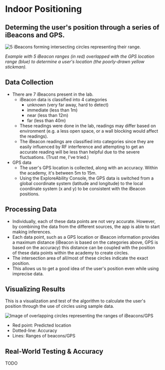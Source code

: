 # Indoor Positioning
## Determing the user's position through a series of iBeacons and GPS.

![5 iBeacons forming intersecting circles representing their range.](https://user-images.githubusercontent.com/36725840/236233973-2a517d6f-a69c-4ec5-98ef-f1348913ea21.png)

_Example with 5 iBeacon ranges (in red) overlapped with the GPS location range (blue) to determine a user's location (the poorly-drawn yellow stickman)._

## Data Collection
- There are 7 iBeacons present in the lab. 
  - iBeacon data is classified into 4 categories
    - unknown (very far away, hard to detect)
    - immediate (less than 1m)
    - near (less than 12m)
    - far (less than 40m)
  - These readings were done in the lab, readings may differ based on environment (e.g. a less open space, or a wall blocking would affect the readings).
  - The iBeacon readings are classified into categories since they are easily influenced by RF interference and attempting to get an accurate reading will be less than helpful due to the severe fluctuations. (Trust me, I've tried.) 
- GPS data
  - The user's GPS location is collected, along with an accuracy. Within the academy, it's between 5m to 15m.
  - Using the ExploreAbility Console, the GPS data is switched from a global coordinate system (latitude and longitude) to the local coordinate system (x and y) to be consistent with the iBeacon positions.

## Processing Data
- Individually, each of these data points are not very accurate. However, by combining the data from the different sources, the app is able to start making inferences.
- Each data point, such as a GPS location or iBeacon information provides a maximum distance (iBeacon is based on the categories above, GPS is based on the accuracy) this distance can be coupled with the position of these data points within the academy to create circles.
- The intersection area of all/most of these circles indicate the exact position.
- This allows us to get a good idea of the user's position even while using imprecise data.

## Visualizing Results
This is a visualization and test of the algorithm to calculate the user's position through the use of circles using sample data.

![Image of overlapping circles representing the ranges of iBeacons/GPS](https://user-images.githubusercontent.com/36725840/236239246-098068d3-ff0f-4669-97d4-5e10f61318fe.png)

- Red point: Predicted location
- Dotted-line: Accuracy
- Lines: Ranges of beacons/GPS

## Real-World Testing & Accuracy
TODO
